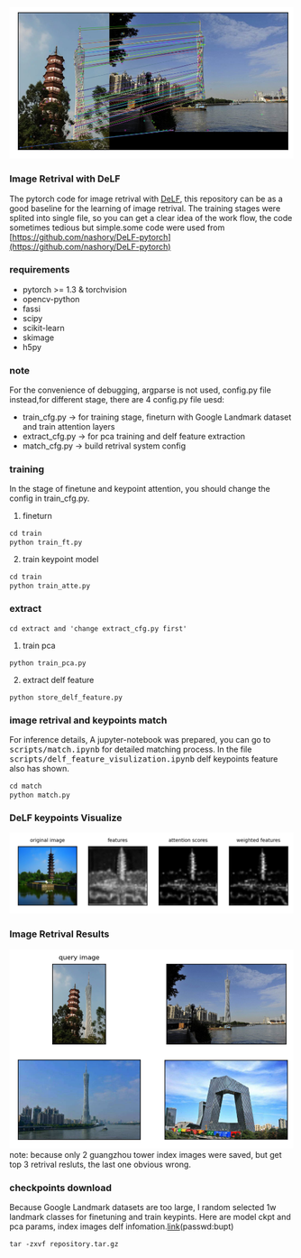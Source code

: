 ![image](https://github.com/chencheng1203/DeLF-pytorch/blob/master/results/RANSAC_match.png)

### Image Retrival with DeLF
The pytorch code for image retrival with [DeLF](https://arxiv.org/abs/1612.06321), this repository can be as a good baseline for the learning of image retrival. The training stages were splited into single file, so you can get a clear idea of the work flow, the code sometimes tedious but simple.some code were used from [https://github.com/nashory/DeLF-pytorch](https://github.com/nashory/DeLF-pytorch)

### requirements
- pytorch >= 1.3 & torchvision
- opencv-python
- fassi
- scipy
- scikit-learn
- skimage
- h5py


### note
For the convenience of debugging, argparse is not used, config.py file instead,for different stage, there are 4 config.py file uesd:
- train_cfg.py -> for training stage, fineturn with Google Landmark dataset and train attention layers
- extract_cfg.py -> for pca training and delf feature extraction
- match_cfg.py -> build retrival system config

### training
In the stage of finetune and keypoint attention, you should change the config in train_cfg.py. 
1. fineturn
```
cd train
python train_ft.py
```
2. train keypoint model
```
cd train
python train_atte.py
```

### extract
```
cd extract and 'change extract_cfg.py first'
```
1. train pca
```
python train_pca.py
```
2. extract delf feature
```
python store_delf_feature.py
```

### image retrival and keypoints match
For inference details, A jupyter-notebook was prepared, you can go to <kbd>scripts/match.ipynb</kbd> for detailed matching process. In the file <kbd>scripts/delf_feature_visulization.ipynb</kbd> delf keypoints feature also has shown.
```
cd match
python match.py
```

### DeLF keypoints Visualize
![image](https://github.com/chencheng1203/DeLF-pytorch/blob/master/results/attention_visualize.png)

### Image Retrival Results
![image](https://github.com/chencheng1203/DeLF-pytorch/blob/master/results/retrival_results.png)
note: because only 2 guangzhou tower index images were saved, but get top 3 retrival resluts, the last one obvious wrong.

### checkpoints download
Because Google Landmark datasets are too large, I random selected 1w landmark classes for finetuning and train keypints. Here are model ckpt and pca params, index images delf infomation.[link](https://pan.baidu.com/s/1KN0HbFSogyDUYBiXb-TWfw)(passwd:bupt)
```
tar -zxvf repository.tar.gz
```
